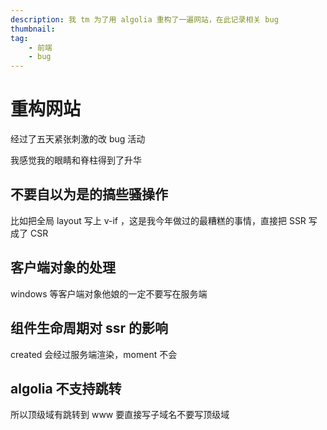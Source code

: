 ```yaml
---
description: 我 tm 为了用 algolia 重构了一遍网站，在此记录相关 bug
thumbnail:
tag:
    - 前端
    - bug
---
```


# 重构网站

经过了五天紧张刺激的改 bug 活动

我感觉我的眼睛和脊柱得到了升华

## 不要自以为是的搞些骚操作

比如把全局 layout 写上 v-if ，这是我今年做过的最糟糕的事情，直接把 SSR 写成了 CSR

## 客户端对象的处理

windows 等客户端对象他娘的一定不要写在服务端

## 组件生命周期对 ssr 的影响

 created 会经过服务端渲染，moment 不会

## algolia 不支持跳转

所以顶级域有跳转到 www 要直接写子域名不要写顶级域
